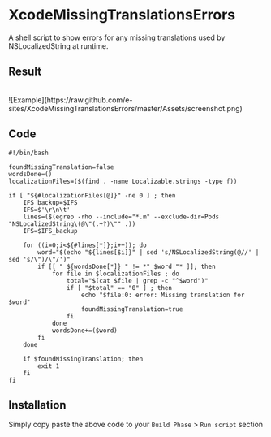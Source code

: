 XcodeMissingTranslationsErrors
==============================

A shell script to show errors for any missing translations used by NSLocalizedString at runtime.

## Result
<br>
![Example](https://raw.github.com/e-sites/XcodeMissingTranslationsErrors/master/Assets/screenshot.png)

## Code
```Shell
#!/bin/bash

foundMissingTranslation=false
wordsDone=()
localizationFiles=($(find . -name Localizable.strings -type f))

if [ "${#localizationFiles[@]}" -ne 0 ] ; then
    IFS_backup=$IFS
    IFS=$'\r\n\t'
    lines=($(egrep -rho --include="*.m" --exclude-dir=Pods "NSLocalizedString\(@\"(.+?)\"" .))
    IFS=$IFS_backup

    for ((i=0;i<${#lines[*]};i++)); do
        word="$(echo "${lines[$i]}" | sed 's/NSLocalizedString(@//' | sed 's/\")/\"/')"
        if [[ " ${wordsDone[*]} " != *" $word "* ]]; then         
            for file in $localizationFiles ; do
                total="$(cat $file | grep -c "^$word")"
                if [ "$total" == "0" ] ; then
                    echo "$file:0: error: Missing translation for $word"
                    foundMissingTranslation=true
                fi
            done
            wordsDone+=($word)
        fi
    done

    if $foundMissingTranslation; then
        exit 1
    fi
fi
```

## Installation
Simply copy paste the above code to your `Build Phase` > `Run script` section
